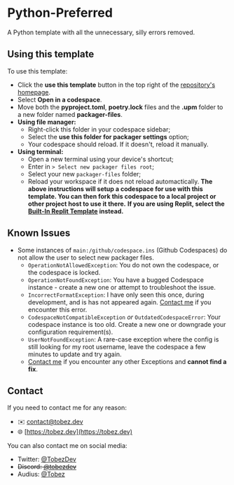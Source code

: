 # Python-Preferred
A Python template with all the unnecessary, silly errors removed.

## Using this template
To use this template:
- Click the **use this template** button in the top right of the [repository's homepage](https://github.com/TobezDev/Python-Preferred).
- Select **Open in a codespace**.
- Move both the **pyproject.toml**, **poetry.lock** files and the **.upm** folder to a new folder named **packager-files**.
- **Using file manager:**
  - Right-click this folder in your codespace sidebar;
  - Select the **use this folder for packager settings** option;
  - Your codespace should reload. If it doesn't, reload it manually.
- **Using terminal:**
  - Open a new terminal using your device's shortcut;
  - Enter in ` > Select new packager files root `;
  - Select your new ` packager-files ` folder;
  - Reload your workspace if it does not reload automactically.
**The above instructions will setup a codespace for use with this template. You can then fork this codespace to a local project or other project host to use it there.**
**If you are using Replit, select the [Built-In Replit Template](https://replit.com/@TobezEdu/Python-Removed-Unnecessary-Errors?v=1) instead.**

## Known Issues
- Some instances of ` main:/github/codespace.ins ` (Github Codespaces) do not allow the user to select new packager files.
  - ` OperationNotAllowedException `: You do not own the codespace, or the codespace is locked.
  - ` OperationNotFoundException `:  You have a bugged Codespace instance - create a new one or attempt to troubleshoot the issue.
  - ` IncorrectFormatException `: I have only seen this once, during development, and is has not appeared again. [Contact me](#contact) if you encounter this error.
  - ` CodespaceNotCompatibleException ` _or_ ` OutdatedCodespaceError `: Your codespace instance is too old. Create a new one or downgrade your configuration requirement(s).
  - ` UserNotFoundException `: A rare-case exception where the config is still looking for my root username, leave the codespace a few minutes to update and try again.
  - [Contact me](#contact) if you encounter any other Exceptions and **cannot find a fix**.

## Contact
If you need to contact me for any reason:
- ✉️ [contact@tobez.dev](mailto:contact@tobez.dev)
- 🌐 [https://tobez.dev](https://tobez.dev)

You can also contact me on social media:
- Twitter: [@TobezDev](https://twitter.com/@TobezDev)
- ~~Discord: [@tobezdev](https://discord.com/users/xxxxxxxxxx)~~
- Audius: [@Tobez](https://audius.co/tobez)
